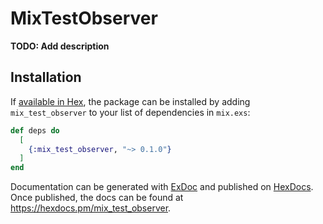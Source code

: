 # MixTestObserver

**TODO: Add description**

## Installation

If [available in Hex](https://hex.pm/docs/publish), the package can be installed
by adding `mix_test_observer` to your list of dependencies in `mix.exs`:

```elixir
def deps do
  [
    {:mix_test_observer, "~> 0.1.0"}
  ]
end
```

Documentation can be generated with [ExDoc](https://github.com/elixir-lang/ex_doc)
and published on [HexDocs](https://hexdocs.pm). Once published, the docs can
be found at <https://hexdocs.pm/mix_test_observer>.


